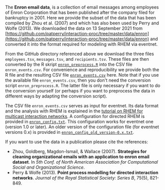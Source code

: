The **Enron email data**, is a collection of email messages among employees of Enron Corporation that has been published after the company filed for bankruptcy in 2001. Here we provide the subset of the data that has been compiled by Zhou et al. (2007) and which has also been used by Perry and Wolfe (2013). We downloaded the data on 13 September 2021 from [https://github.com/patperry/interaction-proc/tree/master/data/enron](https://github.com/patperry/interaction-proc/tree/master/data/enron) and converted it into the format required for modeling with RHEM via eventnet. 

From the GitHub directory referenced above we download the three files `employees.tsv`, `messages.tsv`, and `recipients.tsv`. These files are then converted by the R skript [`enron_preprocess.R`](https://github.com/juergenlerner/eventnet/blob/master/data/enron/enron_events.csv) into the CSV file `enron_events.csv`. For convenience and reproducibility we provide both the R file and the resulting CSV file [`enron_events.csv`](https://github.com/juergenlerner/eventnet/raw/master/data/enron/enron_events.csv) here. Note that if you use the available file `enron_events.csv`, then you don't need the conversion script `enron_preprocess.R`. The latter file is only necessary if you want to do the conversion yourself (or perhaps if you want to preprocess the data in different ways by adapting the conversion script).

The CSV file `enron_events.csv` serves as input for eventnet. Its data format and the analysis with RHEM is explained in the [tutorial on RHEM for multicast interaction networks](https://github.com/juergenlerner/eventnet/wiki/Directed-RHEM-for-multicast-interaction-(tutorial)). A configuration for directed RHEM is provided in [`enron_config.txt`](https://github.com/juergenlerner/eventnet/raw/master/data/enron/enron_config.txt). This configuration works for eventnet one (version 1.0 or later). An older version of the configuration file (for eventnet versions 0.x) is provided in [`enron_config_old_version-0.x.txt`](https://github.com/juergenlerner/eventnet/raw/master/data/enron/enron_config_old_version-0.x.txt).

If you want to use the data in a publication please cite the references:
* Zhou, Goldberg, Magdon-Ismail, & Wallace (2007). **Strategies for cleaning organizational emails with an application to enron email dataset**. In _5th Conf. of North American Association for Computational Social and Organizational Science_.
* Perry & Wolfe (2013). **Point process modelling for directed interaction networks**. _Journal of the Royal Statistical Society: Series B_, 75(5), 821-849.
